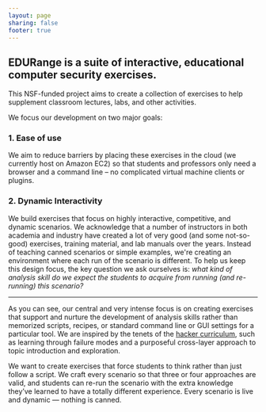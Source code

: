 ```yaml
---
layout: page
sharing: false
footer: true
---
```


## EDURange is a suite of interactive, educational computer security exercises.

This NSF-funded project aims to create a collection of exercises to help supplement classroom lectures, labs, and other activities. 

We focus our development on two major goals:

### 1. Ease of use

We aim to reduce barriers by placing these exercises in the cloud (we currently host on Amazon EC2) so that students and professors only need a browser and a command line – no complicated virtual machine clients or plugins. 

### 2. Dynamic Interactivity

We build exercises that focus on highly interactive, competitive, and dynamic scenarios. We acknowledge that a number of instructors in both academia and industry have created a lot of very good (and some not-so-good) exercises, training material, and lab manuals over the years. Instead of teaching canned scenarios or simple examples, we're creating an environment where each run of the scenario is different. To help us keep this design focus, the key question we ask ourselves is: *what kind of analysis skill do we expect the students to acquire from running (and re-running) this scenario?*

***

As you can see, our central and very intense focus is on creating exercises that support and nurture the development of analysis skills rather than memorized scripts, recipes, or standard command line or GUI settings for a particular tool. We are inspired by the tenets of the [hacker curriculum](http://hackercurriculum.org), such as learning through failure modes and a purposeful cross-layer approach to topic introduction and exploration.

We want to create exercises that force students to think rather than just follow a script. We craft every scenario so that three or four approaches are valid, and students can re-run the scenario with the extra knowledge they’ve learned to have a totally different experience. Every scenario is live and dynamic — nothing is canned.
